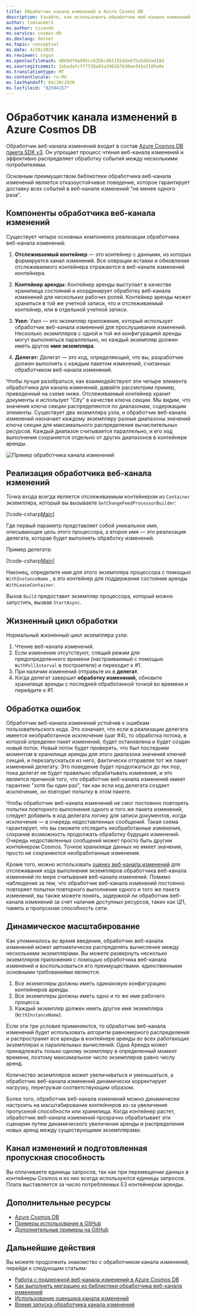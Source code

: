 ```yaml
---
title: Обработчик канала изменений в Azure Cosmos DB
description: Узнайте, как использовать обработчик веб-канала изменений Azure Cosmos DB для чтения веб-канала изменений, компонентов обработчика веб-канала изменений.
author: timsander1
ms.author: tisande
ms.service: cosmos-db
ms.devlang: dotnet
ms.topic: conceptual
ms.date: 4/29/2020
ms.reviewer: sngun
ms.openlocfilehash: d069df0a095cc0356cd61155dde875a5d92ed18d
ms.sourcegitcommit: 3abadafcff7f28a83a3462b7630ee3d1e3189a0e
ms.translationtype: MT
ms.contentlocale: ru-RU
ms.lasthandoff: 04/30/2020
ms.locfileid: "82594157"
---
```

# <a name="change-feed-processor-in-azure-cosmos-db"></a>Обработчик канала изменений в Azure Cosmos DB

Обработчик веб-канала изменений входит в состав [Azure Cosmos DB пакета SDK v3](https://github.com/Azure/azure-cosmos-dotnet-v3). Он упрощает процесс чтения веб-канала изменений и эффективно распределяет обработку событий между несколькими потребителями.

Основным преимуществом библиотеки обработчика веб-канала изменений является отказоустойчивое поведение, которое гарантирует доставку всех событий в веб-канале изменений "не менее одного раза".

## <a name="components-of-the-change-feed-processor"></a>Компоненты обработчика веб-канала изменений

Существует четыре основных компонента реализации обработчика веб-канала изменений:

1. **Отслеживаемый контейнер** — это контейнер с данными, из которых формируется канал изменений. Все операции вставки и обновления отслеживаемого контейнера отражаются в веб-канале изменений контейнера.

1. **Контейнер аренды:** Контейнер аренды выступает в качестве хранилища состояний и координирует обработку веб-канала изменений для нескольких рабочих ролей. Контейнер аренды может храниться в той же учетной записи, что и отслеживаемый контейнер, или в отдельной учетной записи.

1. **Узел:** Узел — это экземпляр приложения, который использует обработчик веб-канала изменений для прослушивания изменений. Несколько экземпляров с одной и той же конфигурацией аренды могут выполняться параллельно, но каждый экземпляр должен иметь другое **имя экземпляра**.

1. **Делегат:** Делегат — это код, определяющий, что вы, разработчик должен выполнять с каждым пакетом изменений, считанных обработчиком веб-канала изменений. 

Чтобы лучше разобраться, как взаимодействуют эти четыре элемента обработчика для канала изменений, давайте рассмотрим пример, приведенный на схеме ниже. Отслеживаемый контейнер хранит документы и использует "City" в качестве ключа секции. Мы видим, что значения ключа секции распределяются по диапазонам, содержащим элементы. Существует два экземпляра узла, и обработчик веб-канала изменений назначает каждому экземпляру разные диапазоны значений ключа секции для максимального распределения вычислительных ресурсов. Каждый диапазон считывается параллельно, и его ход выполнения сохраняется отдельно от других диапазонов в контейнере аренды.

![Пример обработчика канала изменений](./media/change-feed-processor/changefeedprocessor.png)

## <a name="implementing-the-change-feed-processor"></a>Реализация обработчика веб-канала изменений

Точка входа всегда является отслеживаемым контейнером из `Container` экземпляра, который вы вызываете `GetChangeFeedProcessorBuilder`:

[!code-csharp[Main](~/samples-cosmosdb-dotnet-change-feed-processor/src/Program.cs?name=DefineProcessor)]

Где первый параметр представляет собой уникальное имя, описывающее цель этого процессора, а второе имя — это реализация делегата, которая будет выполнять обработку изменений. 

Пример делегата:


[!code-csharp[Main](~/samples-cosmosdb-dotnet-change-feed-processor/src/Program.cs?name=Delegate)]

Наконец, определите имя для этого экземпляра процессора с помощью `WithInstanceName` , а это контейнер для поддержания состояния аренды `WithLeaseContainer`.

Вызов `Build` предоставит экземпляр процессора, который можно запустить, вызвав `StartAsync`.

## <a name="processing-life-cycle"></a>Жизненный цикл обработки

Нормальный жизненный цикл экземпляра узла:

1. Чтение веб-канала изменений.
1. Если изменения отсутствуют, спящий режим для предопределенного времени (настраиваемый с помощью `WithPollInterval` в построителе) и переходит к #1.
1. При наличии изменений отправьте их в **делегат**.
1. Когда делегат завершит **обработку изменений,** обновите хранилище аренды с последней обработанной точкой во времени и перейдите к #1.

## <a name="error-handling"></a>Обработка ошибок

Обработчик веб-канала изменений устойчив к ошибкам пользовательского кода. Это означает, что если в реализации делегата имеется необработанное исключение (шаг #4), то обработка потока, в которой определен пакет изменений, будет остановлена и будет создан новый поток. Новый поток будет проверять, что был последним моментом в хранилище аренды для этого диапазона значений ключей секций, и перезапускаться из него, фактически отправляя тот же пакет изменений делегату. Это поведение будет продолжаться до тех пор, пока делегат не будет правильно обрабатывать изменения, и это является причиной того, что обработчик веб-канала изменений имеет гарантию "хотя бы один раз", так как если код делегата создает исключение, он повторит попытку в этом пакете.

Чтобы обработчик веб-канала изменений не смог постоянно повторять попытки повторного выполнения одного и того же пакета изменений, следует добавить в код делегата логику для записи документов, когда исключение — в очередь недоставленных сообщений. Такая схема гарантирует, что вы сможете отследить необработанные изменения, сохранив возможность продолжать обработку будущих изменений. Очередь недоставленных сообщений может просто быть другим контейнером Cosmos. Точное хранилище данных не имеет значения, просто не сохраняются необработанные изменения.

Кроме того, можно использовать [оценку веб-канала изменений](how-to-use-change-feed-estimator.md) для отслеживания хода выполнения экземпляров обработчика веб-канала изменений по мере считывания веб-канала изменений. Помимо наблюдения за тем, что обработчик веб-канала изменений постоянно повторяет попытки повторного выполнения одного и того же пакета изменений, вы также можете понять, задержкой ли обработчик веб-канала изменений за счет наличия доступных ресурсов, таких как ЦП, память и пропускная способность сети.

## <a name="dynamic-scaling"></a>Динамическое масштабирование

Как упоминалось во время введения, обработчик веб-канала изменений может автоматически распределять вычисление между несколькими экземплярами. Вы можете развернуть несколько экземпляров приложения с помощью обработчика веб-канала изменений и воспользоваться его преимуществами. единственными основными требованиями являются:

1. Все экземпляры должны иметь одинаковую конфигурацию контейнеров аренды.
1. Все экземпляры должны иметь одно и то же имя рабочего процесса.
1. Каждый экземпляр должен иметь другое имя экземпляра (`WithInstanceName`).

Если эти три условия применяются, то обработчик веб-канала изменений будет использовать алгоритм равномерного распределения и распространит все аренды в контейнере аренды во всех работающих экземплярах и параллельных вычислений. Одна Аренда может принадлежать только одному экземпляру в определенный момент времени, поэтому максимальное число экземпляров равно числу аренд.

Количество экземпляров может увеличиваться и уменьшаться, а обработчик веб-канала изменений динамически корректирует нагрузку, перегружая соответствующим образом.

Более того, обработчик веб-канала изменений можно динамически настроить на масштабирование контейнеров из-за увеличения пропускной способности или хранилища. Когда контейнер растет, обработчик веб-канала изменений прозрачно обрабатывает эти сценарии путем динамического увеличения аренды и распределения новых аренд между существующими экземплярами.

## <a name="change-feed-and-provisioned-throughput"></a>Канал изменений и подготовленная пропускная способность

Вы оплачиваете единицы запросов, так как при перемещении данных в контейнеры Cosmos и из них всегда используются единицы запросов. Плата выставляется за число потребляемых ЕЗ контейнером аренды.

## <a name="additional-resources"></a>Дополнительные ресурсы

* [Azure Cosmos DB](sql-api-sdk-dotnet.md)
* [Примеры использования в GitHub](https://github.com/Azure/azure-cosmos-dotnet-v3/tree/master/Microsoft.Azure.Cosmos.Samples/Usage/ChangeFeed)
* [Дополнительные примеры на GitHub](https://github.com/Azure-Samples/cosmos-dotnet-change-feed-processor)

## <a name="next-steps"></a>Дальнейшие действия

Вы можете продолжить знакомство с обработчиком канала изменений, перейдя к следующим статьям:

* [Работа с поддержкой веб-канала изменений в Azure Cosmos DB](change-feed.md)
* [Как выполнить миграцию из библиотеки обработчика веб-канала изменений](how-to-migrate-from-change-feed-library.md)
* [Использование оценщика канала изменений](how-to-use-change-feed-estimator.md)
* [Время запуска обработчика канала изменений](how-to-configure-change-feed-start-time.md)
